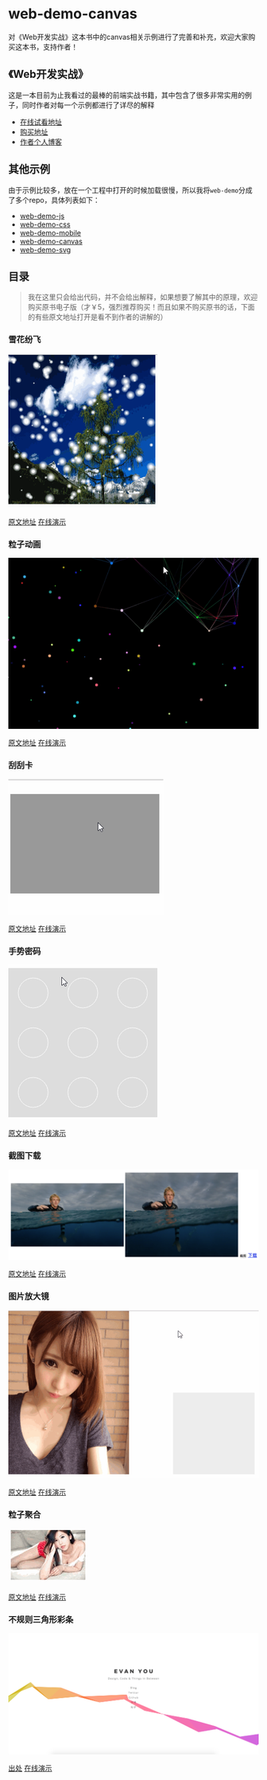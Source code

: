 # web-demo-canvas
对《Web开发实战》这本书中的canvas相关示例进行了完善和补充，欢迎大家购买这本书，支持作者！

## 《Web开发实战》
这是一本目前为止我看过的最棒的前端实战书籍，其中包含了很多非常实用的例子，同时作者对每一个示例都进行了详尽的解释

* [在线试看地址](https://www.kancloud.cn/dennis/javascriptmethod/261471)
* [购买地址](https://www.kancloud.cn/dennis/javascriptmethod)
* [作者个人博客](http://ghmagical.com/)

## 其他示例
由于示例比较多，放在一个工程中打开的时候加载很慢，所以我将`web-demo`分成了多个repo，具体列表如下：

* [web-demo-js](https://github.com/merrier/web-demo-js)
* [web-demo-css](https://github.com/merrier/web-demo-css)
* [web-demo-mobile](https://github.com/merrier/web-demo-mobile)
* [web-demo-canvas](https://github.com/merrier/web-demo-canvas)
* [web-demo-svg](https://github.com/merrier/web-demo-svg)

## 目录
> 我在这里只会给出代码，并不会给出解释，如果想要了解其中的原理，欢迎购买原书电子版（才￥5，强烈推荐购买！而且如果不购买原书的话，下面的有些原文地址打开是看不到作者的讲解的）

### 雪花纷飞

![雪花纷飞](./Sampleimg/snow.gif)

[原文地址](https://www.kancloud.cn/dennis/javascriptmethod/261528)
[在线演示](http://merrier.github.io/web-demo-canvas/snow/snow.html)

### 粒子动画

![粒子动画](./Sampleimg/particle.gif)

[原文地址](https://www.kancloud.cn/dennis/javascriptmethod/261529)
[在线演示](http://merrier.github.io/web-demo-canvas/particle/particle.html)

### 刮刮卡

![刮刮卡](./Sampleimg/card.gif)

[原文地址](https://www.kancloud.cn/dennis/javascriptmethod/261530)
[在线演示](http://merrier.github.io/web-demo-canvas/card/card.html)

### 手势密码

![手势密码](./Sampleimg/gestureLock.gif)

[原文地址](https://www.kancloud.cn/dennis/javascriptmethod/261531)
[在线演示](http://merrier.github.io/web-demo-canvas/gestureLock/gestureLock.html)

### 截图下载

![截图下载](./Sampleimg/printscreen.png)

[原文地址](https://www.kancloud.cn/dennis/javascriptmethod/261532)
[在线演示](http://merrier.github.io/web-demo-canvas/printscreen/printscreen.html)

### 图片放大镜

![图片放大镜](./Sampleimg/glass.gif)

[原文地址](https://www.kancloud.cn/dennis/javascriptmethod/261533)
[在线演示](http://merrier.github.io/web-demo-canvas/glass/glass.html)

### 粒子聚合

![粒子聚合](./Sampleimg/explode.gif)

[原文地址](https://www.kancloud.cn/dennis/javascriptmethod/266767)
[在线演示](http://merrier.github.io/web-demo-canvas/explode/explode.html)

### 不规则三角形彩条

![不规则三角形彩条](./Sampleimg/colorBar.png)

[出处](http://evanyou.me/)
[在线演示](http://merrier.github.io/web-demo-canvas/colorBar/colorBar.html)